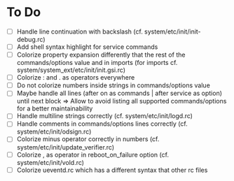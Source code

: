 # To Do

- [ ] Handle line continuation with backslash (cf. system/etc/init/init-debug.rc)
- [ ] Add shell syntax highlight for service commands
- [ ] Colorize property expansion differently that the rest of the commands/options value and in imports
      (for imports cf. system/system_ext/etc/init/init.gsi.rc)
- [ ] Colorize : and . as operators everywhere
- [ ] Do not colorize numbers inside strings in commands/options value
- [ ] Maybe handle all lines (after on as commands | after service as option) until next block
      => Allow to avoid listing all supported commands/options for a better maintainability
- [ ] Handle multiline strings correctly (cf. system/etc/init/logd.rc)
- [ ] Handle comments in commands/options lines correctly (cf. system/etc/init/odsign.rc)
- [ ] Colorize minus operator correctly in numbers (cf. system/etc/init/update_verifier.rc)
- [ ] Colorize , as operator in reboot_on_failure option (cf. system/etc/init/vold.rc)
- [ ] Colorize ueventd.rc which has a different syntax that other rc files
